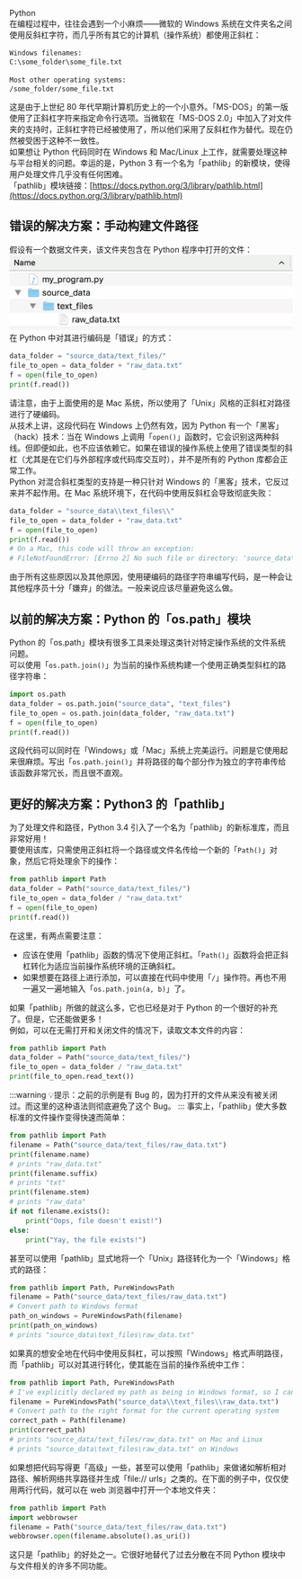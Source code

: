 Python <br />在编程过程中，往往会遇到一个小麻烦——微软的 Windows 系统在文件夹名之间使用反斜杠字符，而几乎所有其它的计算机（操作系统）都使用正斜杠：
```
Windows filenames:
C:\some_folder\some_file.txt

Most other operating systems:
/some_folder/some_file.txt
```
这是由于上世纪 80 年代早期计算机历史上的一个小意外。「MS-DOS」的第一版使用了正斜杠字符来指定命令行选项。当微软在「MS-DOS 2.0」中加入了对文件夹的支持时，正斜杠字符已经被使用了，所以他们采用了反斜杠作为替代。现在仍然被受困于这种不一致性。<br />如果想让 Python 代码同时在 Windows 和 Mac/Linux 上工作，就需要处理这种与平台相关的问题。幸运的是，Python 3 有一个名为「pathlib」的新模块，使得用户处理文件几乎没有任何困难。<br />「pathlib」模块链接：[https://docs.python.org/3/library/pathlib.html](https://docs.python.org/3/library/pathlib.html)
<a name="WahNI"></a>
## 错误的解决方案：手动构建文件路径
假设有一个数据文件夹，该文件夹包含在 Python 程序中打开的文件：<br />![](./img/1614836430798-ec47c187-b384-4256-84cb-60f8930c0f93.webp)<br />在 Python 中对其进行编码是「错误」的方式：
```python
data_folder = "source_data/text_files/"
file_to_open = data_folder + "raw_data.txt"
f = open(file_to_open)
print(f.read())
```
请注意，由于上面使用的是 Mac 系统，所以使用了「Unix」风格的正斜杠对路径进行了硬编码。<br />从技术上讲，这段代码在 Windows 上仍然有效，因为 Python 有一个「黑客」（hack）技术：当在 Windows 上调用「`open()`」函数时，它会识别这两种斜线。但即便如此，也不应该依赖它。如果在错误的操作系统上使用了错误类型的斜杠（尤其是在它们与外部程序或代码库交互时），并不是所有的 Python 库都会正常工作。<br />Python 对混合斜杠类型的支持是一种只针对 Windows 的「黑客」技术，它反过来并不起作用。在 Mac 系统环境下，在代码中使用反斜杠会导致彻底失败：
```python
data_folder = "source_data\\text_files\\"
file_to_open = data_folder + "raw_data.txt"
f = open(file_to_open)
print(f.read())
# On a Mac, this code will throw an exception:
# FileNotFoundError: [Errno 2] No such file or directory: 'source_data\\text_files\\raw_data.txt'
```
由于所有这些原因以及其他原因，使用硬编码的路径字符串编写代码，是一种会让其他程序员十分「嫌弃」的做法。一般来说应该尽量避免这么做。
<a name="LPPzZ"></a>
## 以前的解决方案：Python 的「os.path」模块
Python 的「os.path」模块有很多工具来处理这类针对特定操作系统的文件系统问题。<br />可以使用「`os.path.join()`」为当前的操作系统构建一个使用正确类型斜杠的路径字符串：
```python
import os.path
data_folder = os.path.join("source_data", "text_files")
file_to_open = os.path.join(data_folder, "raw_data.txt")
f = open(file_to_open)
print(f.read())
```
这段代码可以同时在「Windows」或「Mac」系统上完美运行。问题是它使用起来很麻烦。写出「`os.path.join()`」并将路径的每个部分作为独立的字符串传给该函数非常冗长，而且很不直观。
<a name="ejRCt"></a>
## 更好的解决方案：Python3 的「pathlib」
为了处理文件和路径，Python 3.4 引入了一个名为「pathlib」的新标准库，而且非常好用！<br />要使用该库，只需使用正斜杠将一个路径或文件名传给一个新的「`Path()`」对象，然后它将处理余下的操作：
```python
from pathlib import Path
data_folder = Path("source_data/text_files/")
file_to_open = data_folder / "raw_data.txt"
f = open(file_to_open)
print(f.read())
```
在这里，有两点需要注意：

- 应该在使用「pathlib」函数的情况下使用正斜杠。「`Path()`」函数将会把正斜杠转化为适应当前操作系统环境的正确斜杠。
- 如果想要在路径上进行添加，可以直接在代码中使用「`/`」操作符。再也不用一遍又一遍地输入「`os.path.join(a, b)`」了。

如果「pathlib」所做的就这么多，它也已经是对于 Python 的一个很好的补充了。但是，它还能做更多！<br />例如，可以在无需打开和关闭文件的情况下，读取文本文件的内容：
```python
from pathlib import Path
data_folder = Path("source_data/text_files/")
file_to_open = data_folder / "raw_data.txt"
print(file_to_open.read_text())
```
:::warning
💡提示：之前的示例是有 Bug 的，因为打开的文件从来没有被关闭过。而这里的这种语法则彻底避免了这个 Bug。
:::
事实上，「pathlib」使大多数标准的文件操作变得快速而简单：
```python
from pathlib import Path
filename = Path("source_data/text_files/raw_data.txt")
print(filename.name)
# prints "raw_data.txt"
print(filename.suffix)
# prints "txt"
print(filename.stem)
# prints "raw_data"
if not filename.exists():
    print("Oops, file doesn't exist!")
else:
    print("Yay, the file exists!")
```
甚至可以使用「pathlib」显式地将一个「Unix」路径转化为一个「Windows」格式的路径：
```python
from pathlib import Path, PureWindowsPath
filename = Path("source_data/text_files/raw_data.txt")
# Convert path to Windows format
path_on_windows = PureWindowsPath(filename)
print(path_on_windows)
# prints "source_data\text_files\raw_data.txt"
```
如果真的想安全地在代码中使用反斜杠，可以按照「Windows」格式声明路径，而「pathlib」可以对其进行转化，使其能在当前的操作系统中工作：
```python
from pathlib import Path, PureWindowsPath
# I've explicitly declared my path as being in Windows format, so I can use forward slashes in it.
filename = PureWindowsPath("source_data\\text_files\\raw_data.txt")
# Convert path to the right format for the current operating system
correct_path = Path(filename)
print(correct_path)
# prints "source_data/text_files/raw_data.txt" on Mac and Linux
# prints "source_data\text_files\raw_data.txt" on Windows
```
如果想把代码写得更「高级」一些，甚至可以使用「pathlib」来做诸如解析相对路径、解析网络共享路径并生成「file:// urls」之类的。在下面的例子中，仅仅使用两行代码，就可以在 web 浏览器中打开一个本地文件夹：
```python
from pathlib import Path
import webbrowser
filename = Path("source_data/text_files/raw_data.txt")
webbrowser.open(filename.absolute().as_uri())
```
这只是「pathlib」的好处之一。它很好地替代了过去分散在不同 Python 模块中与文件相关的许多不同功能。
